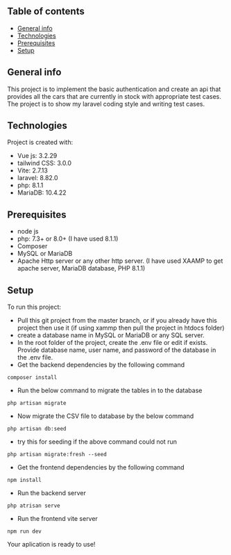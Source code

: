 ## Table of contents
* [General info](#general-info)
* [Technologies](#technologies)
* [Prerequisites](#prerequisites)
* [Setup](#setup)

## General info
This project is to implement the basic authentication and create an api that provides all the cars that are currently in stock with appropriate test cases. The project is to show my laravel coding style and writing test cases. 
	
## Technologies
Project is created with:
* Vue js: 3.2.29
* tailwind CSS: 3.0.0
* Vite: 2.7.13
* laravel: 8.82.0
* php: 8.1.1
* MariaDB: 10.4.22

## Prerequisites
* node js
* php: 7.3+ or 8.0+ (I have used 8.1.1)  
* Composer
* MySQL or MariaDB
* Apache Http server or any other http server. (I have used XAAMP to get apache server, MariaDB database, PHP 8.1.1)

## Setup
To run this project:

* Pull this git project from the master branch, or if you already have this project then use it (if using xammp then pull the project in htdocs folder)
* create a database name in MySQL or MariaDB or any SQL server.
* In the root folder of the project, create the .env file or edit if exists. Provide database name, user name, and password of the database in the .env file.
* Get the backend dependencies by the following command 
```
composer install
```
* Run the below command to migrate the tables in to the database
```
php artisan migrate
```
*  Now migrate the CSV file to database by the below command 
```
php artisan db:seed
```
* try this for seeding if the above command could not run
```
php artisan migrate:fresh --seed
```
* Get the frontend dependencies by the following command
```
npm install
```
* Run the backend server 
```
php atrisan serve
```
* Run the frontend vite server
```
npm run dev
``` 
Your aplication is ready to use!



